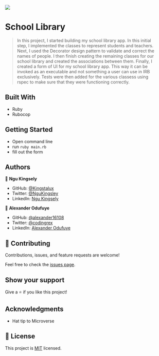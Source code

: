 ![](https://img.shields.io/badge/Microverse-blueviolet)

# School Library

> In this project, I started building my school library app. In this initial step, I implemented the classes to represent students and teachers. Next, I used the Decorator design pattern to validate and correct the names of people. I then finish creating the remaining classes for our school library and created the associations between them. Finally, I created a form of UI for my school library app. This way it can be invoked as an executable and not something a user can use in IRB exclusively. Tests were then added for the various classess using rspec to make sure that they were functioning correctly.

## Built With

- Ruby
- Rubocop

## Getting Started

- Open command line
- run `ruby main.rb`
- fill out the form

## Authors

👤 **Ngu Kingsely**

- GitHub: [@Kingstalux](https://github.com/Kingstalux)
- Twitter: [@NguKingsley](https://twitter.com/NguKingsley)
- LinkedIn: [Ngu Kingsely](https://www.linkedin.com/in/ngu-kingsely-junior-cho-974b60136/)



👤 **Alexander Odufuye**

- GitHub: [@alexander16108](https://github.com/alexander16108)
- Twitter: [@codingrex](https://twitter.com/codingrex)
- LinkedIn: [Alexander Odufuye](https://www.linkedin.com/in/codingrex/)

## 🤝 Contributing

Contributions, issues, and feature requests are welcome!

Feel free to check the [issues page](https://github.com/Kingstalux/Project_Portfolio_Mobile_Skeletun/issues).

## Show your support

Give a ⭐️ if you like this project!

## Acknowledgments

- Hat tip to Microverse

## 📝 License

This project is [MIT](./MIT.md) licensed.
